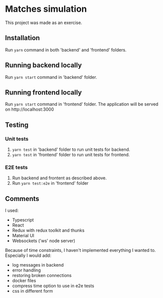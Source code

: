 # Matches simulation

This project was made as an exercise.

## Installation

Run `yarn` command in both 'backend' and 'frontend' folders.

## Running backend locally

Run `yarn start` command in 'backend' folder.

## Running frontend locally

Run `yarn start` command in 'frontend' folder. The application will be served on http://localhost:3000

## Testing

### Unit tests

1. `yarn test` in 'backend' folder to run unit tests for backend.
1. `yarn test` in 'frontend' folder to run unit tests for frontend.

### E2E tests

1. Run backend and frontent as described above.
1. Run `yarn test:e2e` in 'frontend' folder

## Comments

I used:

- Typescript
- React
- Redux with redux toolkit and thunks
- Material UI
- Websockets ('ws' node server)

Because of time constraints, I haven't implemented everything I wanted to. Especially I would add:

- log messages in backend
- error handling
- restoring broken connections
- docker files
- compress time option to use in e2e tests
- css in different form
